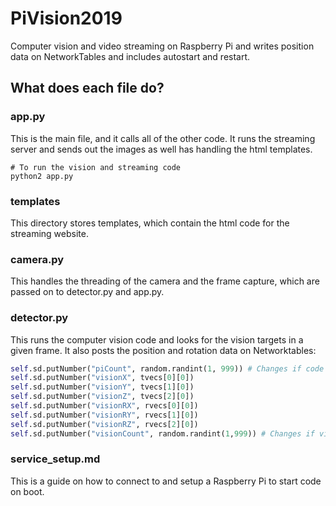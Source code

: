 # PiVision2019
Computer vision and video streaming on Raspberry Pi and writes position data on NetworkTables and includes autostart and restart.

## What does each file do?
### app.py
This is the main file, and it calls all of the other code. It runs the streaming server and sends out the images as well has handling the html templates.
```
# To run the vision and streaming code
python2 app.py
```
### templates
This directory stores templates, which contain the html code for the streaming website.
### camera.py
This handles the threading of the camera and the frame capture, which are passed on to detector.py and app.py.
### detector.py
This runs the computer vision code and looks for the vision targets in a given frame. It also posts the position and rotation data on Networktables:
```python
self.sd.putNumber("piCount", random.randint(1, 999)) # Changes if code is running
self.sd.putNumber("visionX", tvecs[0][0])
self.sd.putNumber("visionY", tvecs[1][0])
self.sd.putNumber("visionZ", tvecs[2][0])
self.sd.putNumber("visionRX", rvecs[0][0])
self.sd.putNumber("visionRY", rvecs[1][0])
self.sd.putNumber("visionRZ", rvecs[2][0])
self.sd.putNumber("visionCount", random.randint(1,999)) # Changes if vision detects a target
```
### service_setup.md
This is a guide on how to connect to and setup a Raspberry Pi to start code on boot.
